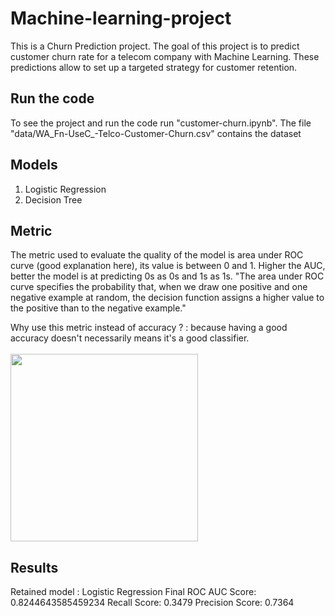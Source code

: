 # Machine-learning-project
This is a Churn Prediction project.
The goal of this project is to predict customer churn rate for a telecom company with Machine Learning. These predictions allow to set up a targeted strategy for customer retention.

## Run the code
To see the project and run the code run "customer-churn.ipynb". The file "data/WA_Fn-UseC_-Telco-Customer-Churn.csv" contains the dataset

## Models
1. Logistic Regression
2. Decision Tree

## Metric
The metric used to evaluate the quality of the model is area under ROC curve (good explanation here), its value is between 0 and 1. Higher the AUC, better the model is at predicting 0s as 0s and 1s as 1s. "The area under ROC curve specifies the probability that, when we draw one positive and one negative example at random, the decision function assigns a higher value to the positive than to the negative example."

Why use this metric instead of accuracy ? : because having a good accuracy doesn't necessarily means it's a good classifier.<br>
<br>
<img src="https://user-images.githubusercontent.com/86122364/152940256-06341696-f94b-4c81-86a8-e4b79c849c71.png" width="300" height="300">


## Results
Retained model : Logistic Regression
Final ROC AUC Score: 0.8244643585459234 
Recall Score: 0.3479 
Precision Score: 0.7364 
